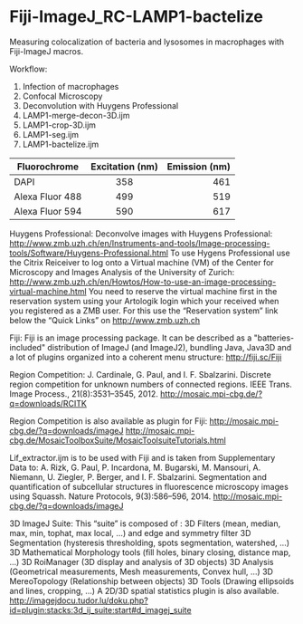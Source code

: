 # Fiji-ImageJ_RC-LAMP1-bactelize
Measuring colocalization of bacteria and lysosomes in macrophages with Fiji-ImageJ macros.

Workflow:
1. Infection of macrophages
2. Confocal Microscopy
3. Deconvolution with Huygens Professional
4. LAMP1-merge-decon-3D.ijm
5. LAMP1-crop-3D.ijm
6. LAMP1-seg.ijm
7. LAMP1-bactelize.ijm

| Fluorochrome    | Excitation (nm)   | Emission (nm)  |
| --------------- |:-----------------:| --------------:|
| DAPI            | 358               | 461            |
| Alexa Fluor 488 | 499               | 519            |
| Alexa Fluor 594 | 590               | 617            |

Huygens Professional:
Deconvolve images with Huygens Professional:
http://www.zmb.uzh.ch/en/Instruments-and-tools/Image-processing-tools/Software/Huygens-Professional.html
To use Hygens Professional use the Citrix Reiceiver to log onto a Virtual machine (VM) of the Center for Microscopy and Images Analysis of the University of Zurich:
http://www.zmb.uzh.ch/en/Howtos/How-to-use-an-image-processing-virtual-machine.html
You need to reserve the virtual machine first in the reservation system using your Artologik login which your received when you registered as a ZMB user. For this use the “Reservation system” link below the “Quick Links” on http://www.zmb.uzh.ch

Fiji:
Fiji is an image processing package. It can be described as a "batteries-included" distribution of ImageJ (and ImageJ2), bundling Java, Java3D and a lot of plugins organized into a coherent menu structure:
http://fiji.sc/Fiji

Region Competition:
J. Cardinale, G. Paul, and I. F. Sbalzarini. Discrete region competition for unknown numbers of connected regions. IEEE Trans. Image Process., 21(8):3531–3545, 2012. 
http://mosaic.mpi-cbg.de/?q=downloads/RCITK 

Region Competition is also available as plugin for Fiji: 
http://mosaic.mpi-cbg.de/?q=downloads/imageJ 
http://mosaic.mpi-cbg.de/MosaicToolboxSuite/MosaicToolsuiteTutorials.html 

Lif_extractor.ijm is to be used with Fiji and is taken from Supplementary Data to: 
A. Rizk, G. Paul, P. Incardona, M. Bugarski, M. Mansouri, A. Niemann, U. Ziegler, P. Berger, and I. F. Sbalzarini. Segmentation and quantification of subcellular structures in fluorescence microscopy images using Squassh. Nature Protocols, 9(3):586–596, 2014. 
http://mosaic.mpi-cbg.de/?q=downloads/imageJ 

3D ImageJ Suite:
This “suite” is composed of : 
3D Filters (mean, median, max, min, tophat, max local, …) and edge and symmetry filter 
3D Segmentation (hysteresis thresholding, spots segmentation, watershed, …) 
3D Mathematical Morphology tools (fill holes, binary closing, distance map, …) 
3D RoiManager (3D display and analysis of 3D objects) 
3D Analysis (Geometrical measurements, Mesh measurements, Convex hull, …) 
3D MereoTopology (Relationship between objects) 
3D Tools (Drawing ellipsoids and lines, cropping, …) 
A 2D/3D spatial statistics plugin is also available.
http://imagejdocu.tudor.lu/doku.php?id=plugin:stacks:3d_ij_suite:start#d_imagej_suite
